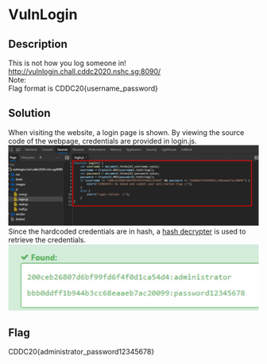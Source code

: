 # VulnLogin

## Description 

This is not how you log someone in! <br> 
http://vulnlogin.chall.cddc2020.nshc.sg:8090/ <br>
Note: <br> 
Flag format is CDDC20{username_password}

## Solution 

When visiting the website, a login page is shown. By viewing the source code of the webpage, credentials are provided in login.js. 
![credentials in hash](https://github.com/mashmllo/CDDC2020-Writeup/blob/master/Web/VulnLogin/login_creds.jpg)
Since the hardcoded credentials are in hash, a [hash decrypter](https://hashes.com/en/decrypt/hash) is used to retrieve the credentials. 
![cracked](https://github.com/mashmllo/CDDC2020-Writeup/blob/master/Web/VulnLogin/flag_login.jpg)

## Flag

CDDC20{administrator_password12345678}
